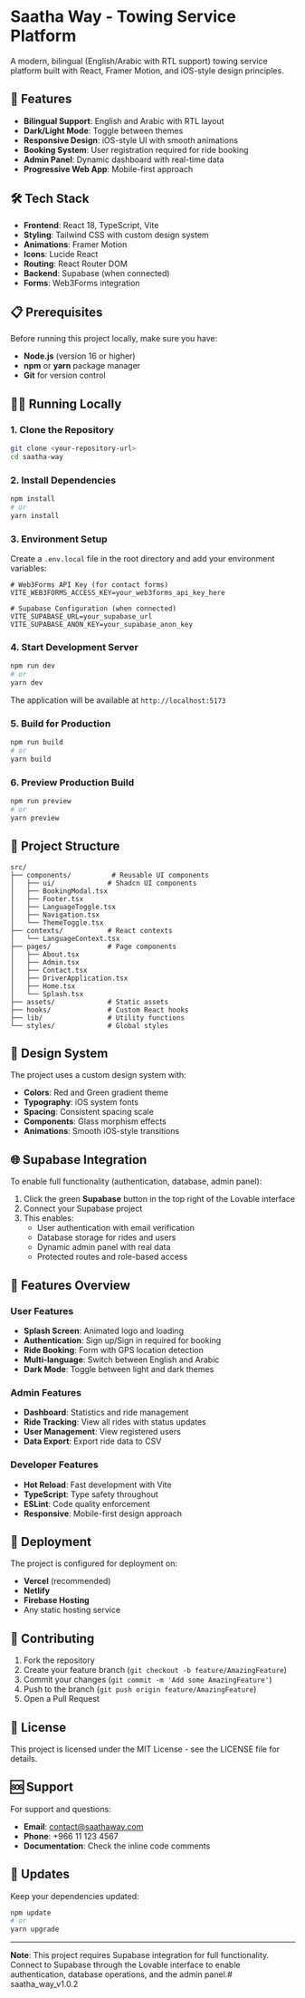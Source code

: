 # Saatha Way - Towing Service Platform

A modern, bilingual (English/Arabic with RTL support) towing service platform built with React, Framer Motion, and iOS-style design principles.

## 🚀 Features

- **Bilingual Support**: English and Arabic with RTL layout
- **Dark/Light Mode**: Toggle between themes
- **Responsive Design**: iOS-style UI with smooth animations
- **Booking System**: User registration required for ride booking
- **Admin Panel**: Dynamic dashboard with real-time data
- **Progressive Web App**: Mobile-first approach

## 🛠️ Tech Stack

- **Frontend**: React 18, TypeScript, Vite
- **Styling**: Tailwind CSS with custom design system
- **Animations**: Framer Motion
- **Icons**: Lucide React
- **Routing**: React Router DOM
- **Backend**: Supabase (when connected)
- **Forms**: Web3Forms integration

## 📋 Prerequisites

Before running this project locally, make sure you have:

- **Node.js** (version 16 or higher)
- **npm** or **yarn** package manager
- **Git** for version control

## 🏃‍♂️ Running Locally

### 1. Clone the Repository
```bash
git clone <your-repository-url>
cd saatha-way
```

### 2. Install Dependencies
```bash
npm install
# or
yarn install
```

### 3. Environment Setup
Create a `.env.local` file in the root directory and add your environment variables:

```env
# Web3Forms API Key (for contact forms)
VITE_WEB3FORMS_ACCESS_KEY=your_web3forms_api_key_here

# Supabase Configuration (when connected)
VITE_SUPABASE_URL=your_supabase_url
VITE_SUPABASE_ANON_KEY=your_supabase_anon_key
```

### 4. Start Development Server
```bash
npm run dev
# or
yarn dev
```

The application will be available at `http://localhost:5173`

### 5. Build for Production
```bash
npm run build
# or
yarn build
```

### 6. Preview Production Build
```bash
npm run preview
# or
yarn preview
```

## 🔧 Project Structure

```
src/
├── components/          # Reusable UI components
│   ├── ui/             # Shadcn UI components
│   ├── BookingModal.tsx
│   ├── Footer.tsx
│   ├── LanguageToggle.tsx
│   ├── Navigation.tsx
│   └── ThemeToggle.tsx
├── contexts/           # React contexts
│   └── LanguageContext.tsx
├── pages/              # Page components
│   ├── About.tsx
│   ├── Admin.tsx
│   ├── Contact.tsx
│   ├── DriverApplication.tsx
│   ├── Home.tsx
│   └── Splash.tsx
├── assets/             # Static assets
├── hooks/              # Custom React hooks
├── lib/                # Utility functions
└── styles/             # Global styles
```

## 🎨 Design System

The project uses a custom design system with:

- **Colors**: Red and Green gradient theme
- **Typography**: iOS system fonts
- **Spacing**: Consistent spacing scale
- **Components**: Glass morphism effects
- **Animations**: Smooth iOS-style transitions

## 🌐 Supabase Integration

To enable full functionality (authentication, database, admin panel):

1. Click the green **Supabase** button in the top right of the Lovable interface
2. Connect your Supabase project
3. This enables:
   - User authentication with email verification
   - Database storage for rides and users
   - Dynamic admin panel with real data
   - Protected routes and role-based access

## 📱 Features Overview

### User Features
- **Splash Screen**: Animated logo and loading
- **Authentication**: Sign up/Sign in required for booking
- **Ride Booking**: Form with GPS location detection
- **Multi-language**: Switch between English and Arabic
- **Dark Mode**: Toggle between light and dark themes

### Admin Features
- **Dashboard**: Statistics and ride management
- **Ride Tracking**: View all rides with status updates
- **User Management**: View registered users
- **Data Export**: Export ride data to CSV

### Developer Features
- **Hot Reload**: Fast development with Vite
- **TypeScript**: Type safety throughout
- **ESLint**: Code quality enforcement
- **Responsive**: Mobile-first design approach

## 🚀 Deployment

The project is configured for deployment on:

- **Vercel** (recommended)
- **Netlify**
- **Firebase Hosting**
- Any static hosting service

## 🤝 Contributing

1. Fork the repository
2. Create your feature branch (`git checkout -b feature/AmazingFeature`)
3. Commit your changes (`git commit -m 'Add some AmazingFeature'`)
4. Push to the branch (`git push origin feature/AmazingFeature`)
5. Open a Pull Request

## 📄 License

This project is licensed under the MIT License - see the LICENSE file for details.

## 🆘 Support

For support and questions:

- **Email**: contact@saathaway.com
- **Phone**: +966 11 123 4567
- **Documentation**: Check the inline code comments

## 🔄 Updates

Keep your dependencies updated:

```bash
npm update
# or
yarn upgrade
```

---

**Note**: This project requires Supabase integration for full functionality. Connect to Supabase through the Lovable interface to enable authentication, database operations, and the admin panel.# saatha_way_v1.0.2
